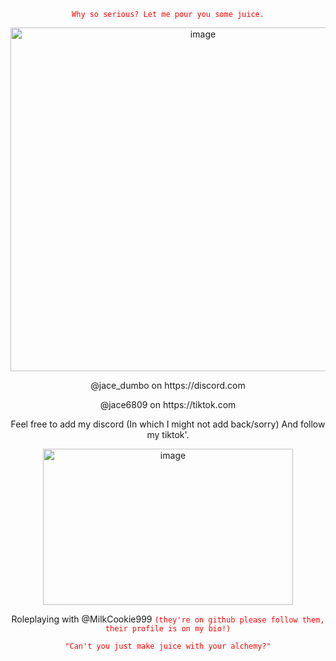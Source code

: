 <p align="center">
<code style="color : red">Why so serious? Let me pour you some juice.</code>
<p align="center">
  <img width="600" height="550" alt="image" src="https://github.com/user-attachments/assets/3b4b758e-cd60-4ad4-84f8-82375ce08c07" />
<p align="center">
  @jace_dumbo on https://discord.com 
<p align="center">
@jace6809 on https://tiktok.com
<p align="center">
Feel free to add my discord (In which I might not add back/sorry) And follow my tiktok'.
<p align="center">
  <img width="400" height="250" alt="image" src="https://github.com/user-attachments/assets/46b1fae9-eef1-4202-bc5e-82a3034e295d" />
<p align="center">
Roleplaying with @MilkCookie999 <code style="color : red">(they're on github please follow them, their profile is on my bio!)</code>
<p align="center">
<code style="color : red">"Can't you just make juice with your alchemy?"</code>
